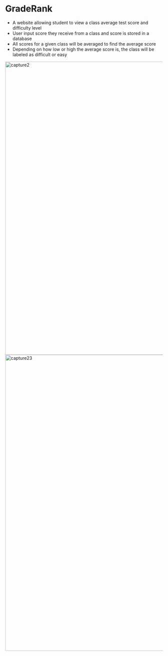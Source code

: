 # GradeRank 
- A website allowing student to view a class average test score and difficulty level
- User input score they receive from a class and score is stored in a database
- All scores for a given class will be averaged to find the average score
- Depending on how low or high the average score is, the class will be labeled as difficult or easy 
<img width="936" alt="capture2" src="https://cloud.githubusercontent.com/assets/22923895/23975883/1d500568-09ba-11e7-8938-e941b6adc96a.PNG">
<img width="945" alt="capture23" src="https://cloud.githubusercontent.com/assets/22923895/24087020/9f670fdc-0cef-11e7-8cdb-7eaf44ffae3c.PNG">
 
